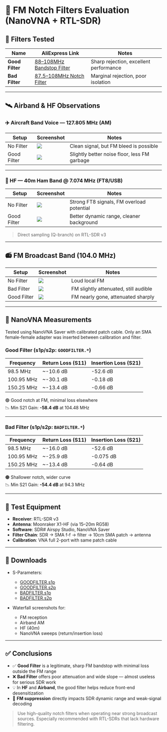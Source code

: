 # 📡 FM Notch Filters Evaluation (NanoVNA + RTL-SDR)

## 🧪 Filters Tested

| Name | AliExpress Link | Notes |
|------|------------------|-------|
| **Good Filter** | [88–108MHz Bandstop Filter](https://vi.aliexpress.com/item/1005007873511665.html) | Sharp rejection, excellent performance |
| **Bad Filter** | [87.5–108MHz Notch Filter](https://vi.aliexpress.com/item/1005009129007135.html) | Marginal rejection, poor isolation |

---

## 🛰️ Airband & HF Observations

### ✈️ Aircraft Band Voice — 127.805 MHz (AM)

| Setup | Screenshot | Notes |
|-------|------------|-------|
| No Filter | ![](img/airband_nofilter.png) | Clean signal, but FM bleed is possible |
| Good Filter | ![](img/airband_goodfilter.png) | Slightly better noise floor, less FM garbage |

---

### 📶 HF — 40m Ham Band @ 7.074 MHz (FT8/USB)

| Setup | Screenshot | Notes |
|-------|------------|-------|
| No Filter | ![](img/hf_nofilter.png) | Strong FT8 signals, FM overload potential |
| Good Filter | ![](img/hf_goodfilter.png) | Better dynamic range, cleaner background |

> Direct sampling (Q-branch) on RTL-SDR v3

---

## 📻 FM Broadcast Band (104.0 MHz)

| Setup | Screenshot | Notes |
|-------|------------|-------|
| No Filter | ![](img/fm_nofilter.png) | Loud local FM |
| Bad Filter | ![](img/fm_badfilter.png) | FM slightly attenuated, still audible |
| Good Filter | ![](img/fm_goodfilter.png) | FM nearly gone, attenuated sharply |

---

## 🔬 NanoVNA Measurements

Tested using NanoVNA Saver with calibrated patch cable. Only an SMA female-female adapter was inserted between calibration and filter.

### Good Filter (s1p/s2p: `GOODFILTER.*`)

| Frequency | Return Loss (S11) | Insertion Loss (S21) |
|-----------|-------------------|----------------------|
| 98.5 MHz | ~-10.6 dB | -52.6 dB |
| 100.95 MHz | ~-30.1 dB | -0.18 dB |
| 150.25 MHz | ~-13.4 dB | -0.66 dB |

🟢 Good notch at FM, minimal loss elsewhere  
📉 Min S21 Gain: **-58.4 dB** at 104.48 MHz

---

### Bad Filter (s1p/s2p: `BADFILTER.*`)

| Frequency | Return Loss (S11) | Insertion Loss (S21) |
|-----------|-------------------|----------------------|
| 98.5 MHz | ~-16.0 dB | -52.6 dB |
| 100.95 MHz | ~-25.9 dB | -0.075 dB |
| 150.25 MHz | ~-13.4 dB | -0.64 dB |

🟠 Shallower notch, wider curve  
📉 Min S21 Gain: **-54.4 dB** at 94.3 MHz

---

## 🧰 Test Equipment

- **Receiver**: RTL-SDR v3
- **Antenna**: Moonraker X1-HF (via 15–20m RG58)
- **Software**: SDR# Airspy Studio, NanoVNA Saver
- **Filter Chain**: SDR → SMA f-f → filter → 10cm SMA patch → antenna
- **Calibration**: VNA full 2-port with same patch cable

---

## 📁 Downloads

- S-Parameters:  
  - [GOODFILTER.s1p](GOODFILTER.s1p)
  - [GOODFILTER.s2p](GOODFILTER.s2p)
  - [BADFILTER.s1p](BADFILTER.s1p)
  - [BADFILTER.s2p](BADFILTER.s2p)

- Waterfall screenshots for:
  - FM reception
  - Airband AM
  - HF (40m)
  - NanoVNA sweeps (return/insertion loss)

---

## ✅ Conclusions

- ✅ **Good Filter** is a legitimate, sharp FM bandstop with minimal loss outside the FM range
- ❌ **Bad Filter** offers poor attenuation and wide slope — almost useless for serious SDR work
- 💡 In **HF** and **Airband**, the good filter helps reduce front-end desensitization
- 📶 **FM suppression** directly impacts SDR dynamic range and weak-signal decoding

> Use high-quality notch filters when operating near strong broadcast sources. Especially recommended with RTL-SDRs that lack hardware filtering.
